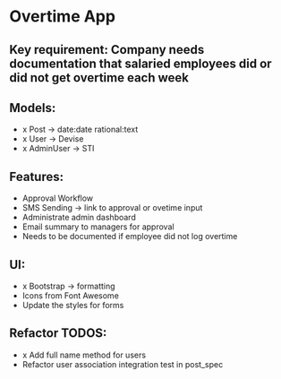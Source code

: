 # Overtime App

## Key requirement: Company needs documentation that salaried employees did or did not get overtime each week

## Models:
- x Post -> date:date rational:text
- x User -> Devise
- x AdminUser -> STI

## Features:
- Approval Workflow
- SMS Sending -> link to approval or ovetime input
- Administrate admin dashboard
- Email summary to managers for approval
- Needs to be documented if employee did not log overtime

## UI:
- x Bootstrap -> formatting
- Icons from Font Awesome
- Update the styles for forms

## Refactor TODOS:
- x Add full name method for users
- Refactor user association integration test in post_spec
